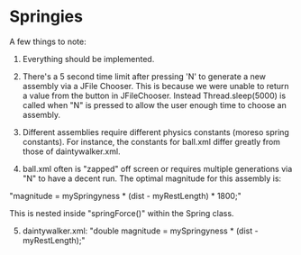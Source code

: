 Springies
=========

A few things to note:

1. Everything should be implemented.

2. There's a 5 second time limit after pressing 'N' to generate a new assembly via a JFile Chooser. This is because we were unable to return a value from the button in JFileChooser. Instead Thread.sleep(5000) is called when "N" is pressed to allow the user enough time to choose an assembly.

3. Different assemblies require different physics constants (moreso spring constants). For instance, the constants for ball.xml differ greatly from those of daintywalker.xml.

4. ball.xml often is "zapped" off screen or requires multiple generations via "N" to have a decent run. The optimal magnitude for this assembly is: 

"magnitude = mySpringyness * (dist - myRestLength) * 1800;"

This is nested inside "springForce()" within the Spring class.

5. daintywalker.xml: "double magnitude = mySpringyness * (dist - myRestLength);"

  
